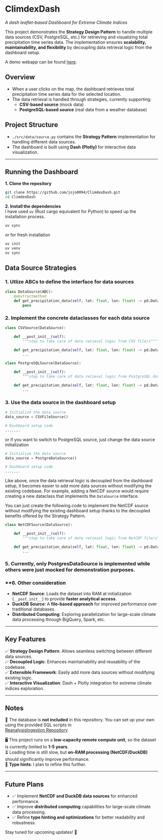 # **ClimdexDash**  
*A dash leaflet-based Dashboard for Extreme Climate Indices*  

This project demonstrates the **Strategy Design Pattern** to handle multiple data sources (CSV, PostgreSQL, etc.) for retrieving and visualizing total precipitation time series data. The implementation ensures **scalability, maintainability, and flexibility** by decoupling data retrieval logic from the dashboard setup.  

A demo webapp can be found [here](http://195.35.21.96:8050/).

## **Overview**  
- When a user clicks on the map, the dashboard retrieves total precipitation time series data for the selected location.  
- The data retrieval is handled through strategies, currently supporting:  
  - **CSV-based source** (mock data)  
  - **PostgreSQL-based source** (real data from a weather database)  

## **Project Structure**  
- `./src/data/source.py` contains the **Strategy Pattern** implementation for handling different data sources.  
- The dashboard is built using **Dash (Plotly)** for interactive data visualization.  

---

## Running the Dashboard
**1. Clone the repository**  
```bash
git clone https://github.com/jojo0094/ClimdexDash.git
cd ClimdexDash
```
**2. Install the dependencies**  
I have used `uv` (Rust cargo equivalent for Python) to speed up the installation process.  
```bash
uv sync
```
or for fresh installation
```bash
uv init
uv venv
uv sync
```

## **Data Source Strategies**  

### **1. Utlize ABCs to define the interface for data sources**
```python
class DataSource(ABC):
    @abstractmethod
    def get_precipitation_data(self, lat: float, lon: float) -> pd.DataFrame:
        pass
```
### **2. Implement the concrete dataclasses for each data source**
```python
class CSVSource(DataSource):

    def __post_init__(self):
        """step to take care of data retieval logic from CSV file/s"""

    def get_precipitation_data(self, lat: float, lon: float) -> pd.DataFrame:
        ...
```
```python
class PostgreSQLSource(DataSource):

    def __post_init__(self):
        """step to take care of data retieval logic from PostgreSQL database"""

    def get_precipitation_data(self, lat: float, lon: float) -> pd.DataFrame:
        ...
```

### **3. Use the data source in the dashboard setup**
```python
# Initialize the data source
data_source = CSVFileSource()

# Dashboard setup code 
.......
```
or if you want to switch to PostgreSQL source, just change the data source initialization
```python
# Initialize the data source
data_source = PostgreDataSource()

# Dashboard setup code
.......
```
Like above, once the data retrieval logic is decoupled from the dashboard setup, it becomes easier to add more data sources without modifying the existing codebase. For example, adding a NetCDF source would require creating a new dataclass that implements the `DataSource` interface.

You can just create the following code to implement the NetCDF source without modifying the existing dashboard setup thanks to the decoupled benefits offered by the Strategy Pattern.
```python
class NetCDFSource(DataSource):

    def __post_init__(self):
        """step to take care of data retieval logic from NetCDF file/s"""

    def get_precipitation_data(self, lat: float, lon: float) -> pd.DataFrame:
        ...
```

### **5. Currently, only PostgresDataSource is implemented while others were just mocked for demonstration purposes.**

### **6. Other consideration
- **NetCDF Source**: Loads the dataset into RAM at initialization (`__post_init__`) to provide **faster analytical access**.  
- **DuckDB Source**: A **file-based approach** for improved performance over traditional databases.  
- **Distributed Computing**: Exploring parallelization for large-scale climate data processing through BigQuery, Spark, etc.

---

## **Key Features**  
✅ **Strategy Design Pattern**: Allows seamless switching between different data sources.  
✅ **Decoupled Logic**: Enhances maintainability and reusability of the codebase.  
✅ **Extensible Framework**: Easily add more data sources without modifying existing logic.  
✅ **Interactive Visualization**: Dash + Plotly integration for extreme climate indices exploration.  

---

## **Notes**  
🚀 The database is **not included** in this repository. You can set up your own using the provided SQL scripts in  
[ReanalysisIngestion Repository](https://github.com/jojo0094/ReanalysisIngestion)  

🖥️ This project runs on a **low-capacity remote compute unit**, so the dataset is currently limited to **1-5 years**.  
⏳ Loading time is still slow, but **on-RAM processing (NetCDF/DuckDB)** should significantly improve performance.  
🔧 **Type hints**: I plan to refine this further.  

---

## **Future Plans**  
- ✅ Implement **NetCDF and DuckDB data sources** for enhanced performance.  
- ✅ Improve **distributed computing** capabilities for large-scale climate data processing.  
- ✅ Refine **type hinting and optimizations** for better readability and robustness.  

Stay tuned for upcoming updates! 🚀  

